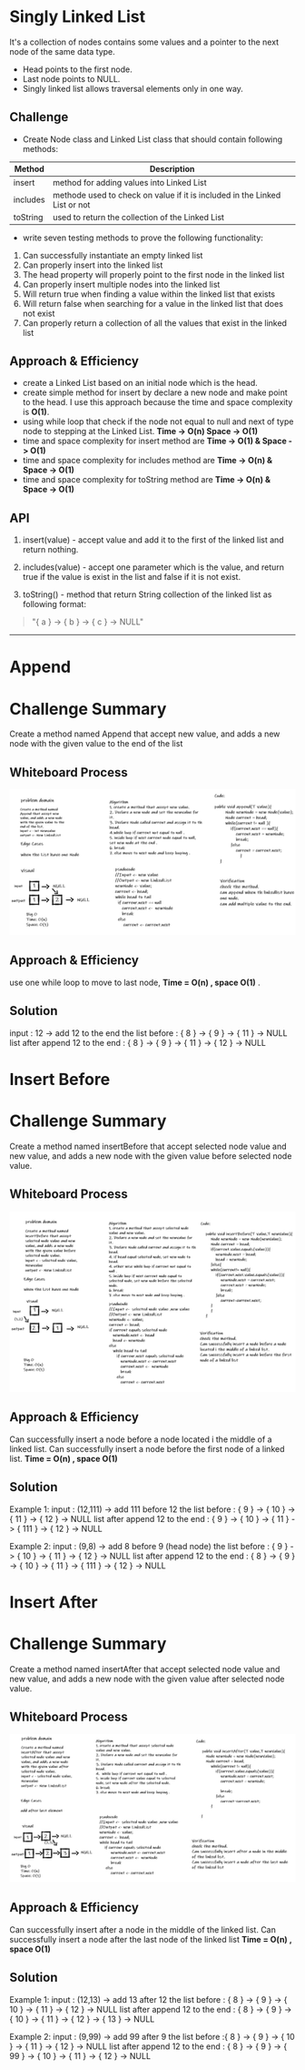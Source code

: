 # Singly Linked List
It's a collection of nodes contains some values and a pointer to the next node of the same data type.
* Head points to the first node.
* Last node points to NULL.
* Singly linked list allows traversal elements only in one way.

## Challenge
* Create Node class and Linked List class that should contain following methods:

Method | Description
-------- | ----------
insert | method for adding values into Linked List
includes | methode used to check on value if it is included in the Linked List or not
toString | used to return the collection of the Linked List

* write seven testing methods to prove the following functionality:
1. Can successfully instantiate an empty linked list
2. Can properly insert into the linked list
3. The head property will properly point to the first node in the linked list
4. Can properly insert multiple nodes into the linked list
5. Will return true when finding a value within the linked list that exists
6. Will return false when searching for a value in the linked list that does not exist
7. Can properly return a collection of all the values that exist in the linked list

## Approach & Efficiency
* create a Linked List based on an initial node which is the head.
* create simple method for insert by declare a new node and make point to the head.
  I use this approach because the time and space complexity is **O(1)**.
* using while loop that check if the node not equal to null and next of type node to stepping at the Linked List.
  **Time -> O(n) Space -> O(1)**
* time and space complexity for insert method are **Time -> O(1) & Space -> O(1)** 
* time and space complexity for includes method are **Time -> O(n) & Space -> O(1)**
* time and space complexity for toString method are **Time -> O(n) & Space -> O(1)**


## API
1. insert(value) - accept value and add it to the first of the linked list and return nothing.

2. includes(value) - accept one parameter which is the value, and return true if the value is exist in the list and false if it is not exist.

3. toString() - method that return String collection of the linked list as following format:

> "{ a } -> { b } -> { c } -> NULL"

----------
# Append
# Challenge Summary
Create a method named Append that accept new value, and adds a new node with the given value to the end of the list

## Whiteboard Process
![AppenToEnd](AppenToEnd.png)

## Approach & Efficiency
use one while loop to move to last node, **Time = O(n) , space O(1)** .

## Solution
input : 12 -> add 12 to the end
the list before : { 8 } -> { 9 } -> { 11 } -> NULL
list after append 12 to the end : { 8 } -> { 9 } -> { 11 } -> { 12 } -> NULL

# Insert Before
# Challenge Summary
Create a method named insertBefore that accept selected node value and new value, and adds a new node with the given value before selected node value.

## Whiteboard Process
![InsertBefore](InsertBefore.png)

## Approach & Efficiency

Can successfully insert a node before a node located i the middle of a linked list.
Can successfully insert a node before the first node of a linked list.
**Time = O(n) , space O(1)**

## Solution
Example 1:
input : (12,111) ->  add 111 before 12
the list before :  { 9 } -> { 10 } -> { 11 } -> { 12 } -> NULL
list after append 12 to the end :  { 9 } -> { 10 } -> { 11 } -> { 111 } -> { 12 } -> NULL

Example 2:
input : (9,8) ->  add 8 before 9 (head node) 
the list before : { 9 } -> { 10 } -> { 11 } -> { 12 } -> NULL
list after append 12 to the end : { 8 } -> { 9 } -> { 10 } -> { 11 } -> { 111 } -> { 12 } -> NULL


# Insert After
# Challenge Summary
Create a method named insertAfter that accept selected node value and new value,
and adds a new node with the given value after selected node value.

## Whiteboard Process
![InsetAfter](InsetAfter.png)

## Approach & Efficiency

Can successfully insert after a node in the middle of the linked list.
Can successfully insert a node after the last node of the linked list
**Time = O(n) , space O(1)**

## Solution
Example 1:
input : (12,13) ->  add 13 after 12
the list before : { 8 } -> { 9 } -> { 10 } -> { 11 } -> { 12 } -> NULL
list after append 12 to the end :  { 8 } -> { 9 } -> { 10 } -> { 11 } -> { 12 } -> { 13 } -> NULL

Example 2:
input : (9,99) ->  add 99 after 9 
the list before :{ 8 } -> { 9 } -> { 10 } -> { 11 } -> { 12 } -> NULL
list after append 12 to the end : { 8 } -> { 9 } -> { 99 } -> { 10 } -> { 11 } -> { 12 } -> NULL

